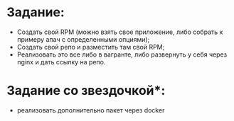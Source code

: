 # Задание:
* Cоздать свой RPM (можно взять свое приложение, либо собрать к примеру апач с определенными опциями);
* Cоздать свой репо и разместить там свой RPM;
* Pеализовать это все либо в вагранте, либо развернуть у себя через nginx и дать ссылку на репо.
# Задание со звездочкой*:
* реализовать дополнительно пакет через docker